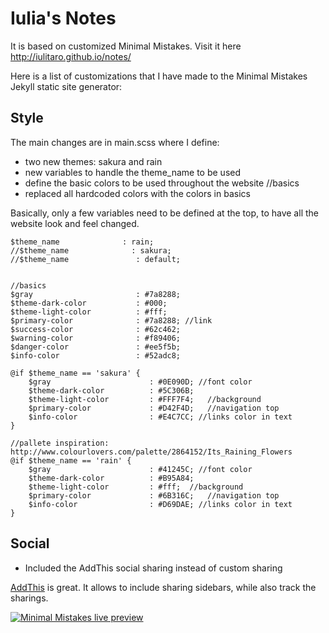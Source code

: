 # Iulia's Notes

It is based on customized Minimal Mistakes. Visit it here <a href="http://iulitaro.github.io/notes/" target="_blank"> http://iulitaro.github.io/notes/ </a>

Here is a list of customizations that I have made to the Minimal Mistakes Jekyll static site generator:

<h2>Style</h2>

The main changes are in main.scss where I define:

* two new themes: sakura and rain
* new variables to handle the theme_name to be used
* define the basic colors to be used throughout the website //basics
* replaced all hardcoded colors with the colors in basics 

Basically, only a few variables need to be defined at the top, to have all the website look and feel changed.

```
$theme_name              : rain;
//$theme_name              : sakura;
//$theme_name              	: default;


//basics
$gray                       : #7a8288;
$theme-dark-color           : #000;      
$theme-light-color          : #fff;
$primary-color              : #7a8288; //link
$success-color              : #62c462;
$warning-color              : #f89406;
$danger-color               : #ee5f5b;
$info-color                 : #52adc8;

@if $theme_name == 'sakura' {
	$gray  					   : #0E090D; //font color
	$theme-dark-color          : #5C306B;  
	$theme-light-color         : #FFF7F4;	//background
	$primary-color             : #D42F4D;	//navigation top
	$info-color                : #E4C7CC; //links color in text
}

//pallete inspiration: http://www.colourlovers.com/palette/2864152/Its_Raining_Flowers
@if $theme_name == 'rain' {
	$gray  					   : #41245C; //font color
	$theme-dark-color          : #B95A84;  
	$theme-light-color         : #fff;	//background
	$primary-color             : #6B316C;	//navigation top
	$info-color                : #D69DAE; //links color in text
}
```

<h2>Social</h2>

* Included the AddThis social sharing instead of custom sharing

<a href="http://www.addthis.com/" target="_blank">AddThis</a> is great. It allows to include sharing sidebars, while also track the sharings.

[![Minimal Mistakes live preview][2]][1]

[1]: https://mmistakes.github.io/minimal-mistakes/
[2]: https://cloud.githubusercontent.com/assets/1376749/14562643/d83b96c0-02eb-11e6-98d6-473fbfd3bff6.jpg (live preview)

